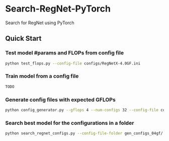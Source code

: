 # Search-RegNet-PyTorch
Search for RegNet using PyTorch


## Quick Start
### Test model #params and FLOPs from config file
```bash
python test_flops.py --config-file configs/RegNetX-4.0GF.ini
```

### Train model from a config file
```bash
TODO
```

### Generate config files with expected GFLOPs
```bash
python config_generator.py --gflops 4 --num-configs 32 --config-file configs/RegNetX-4.0GF
```

### Search best model for the configurations in a folder
```bash
python search_regnet_configs.py --config-file-folder gen_configs_04gf/ --epochs 10 --data-dir /media/ramdisk/
```
